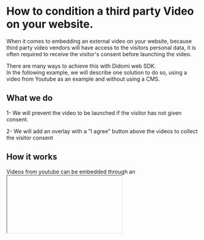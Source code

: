 # How to condition a third party Video on your website.

When it comes to embedding an external video on your website, because third party video vendors will have access to the visitors personal data, it is often required to receive the visitor's consent before launching the video.


There are many ways to achieve this with Didomi web SDK.  
In the following example, we will describe one solution to do so, using a video from Youtube as an example and without using a CMS.


## What we do

1- We will prevent the video to be launched if the visitor has not given consent.

2- We will add an overlay with a "I agree" button above the videos to collect the visitor consent  



## How it works

Videos from youtube can be embedded through an <iframe> element.  
This element has a src attribute which value is the video URL.   




#### => as soon as this element is loaded in the page, the `src`attribute will load the vendor (Youtube) and personal data will potentially be processed.

In order to respect user privacy, you have to block the moment the video is loaded until the visitor has given his consent to Youtube.

## Prerequisite

You need to make sure the video vendor is actually declared in your consent notice.

Let's start !


## Step 1 : Blocking the video source

In your `html` file, a Youtube embedded video should looks like this :
```html
<html>
  <head>

    <!-- [...] -->

  </head>
  <body>

    <!-- [...] -->

    <iframe
    width="560"
    height="315"
    src="video_source_goes_here"
    title="YouTube video player"
    frameborder="0"
    allow="accelerometer; autoplay; clipboard-write; encrypted-media; gyroscope; picture-in-picture"
    allowfullscreen>
    </iframe>

    <!-- [...] -->

  </body>
</html>
```

The `src` must be replaced with a `data-src` attribute:

```html
<iframe
  ...
  data-src="video_source_goes_here"
  ...
>
</iframe>
```

## Step 2: Setting up the overlay (HTML)

The following steps will require to add an overlay with an "I agree" button to allow the visitor to give his consent.

It's more convenient to add a html parent tag to encompass all the new elements we have to add.


```html
<!-- Parent tag ".youtube-container" to encompass everything -->
<div class="youtube-container">

  <!-- Youtube video with "data-src" -->
  <iframe
  width="560"
  height="315"
  data-src="video_source_goes_here"
  title="YouTube video player"
  frameborder="0"
  allow="accelerometer; autoplay; clipboard-write; encrypted-media; gyroscope; picture-in-picture"
  allowfullscreen>
  </iframe>

</div>
```

Inside our parent tag, we also add a text message with a button element:
note: As it needs to comply with the regulation, your custom text must to be validated by your legal department.


```html
<!-- Parent tag ".youtube-container" to encompass everything -->
<div class="youtube-container">

  <!-- Youtube video with "data-src" -->
  <iframe
  width="560"
  height="315"
  data-src="video_source_goes_here"
  title="YouTube video player"
  frameborder="0"
  allow="accelerometer; autoplay; clipboard-write; encrypted-media; gyroscope; picture-in-picture"
  allowfullscreen>
  </iframe>

  <!-- Message & "I accept" button -->
  <div class="video-consent-overlay">
    <div class="video-consent-overlay-text">
      Viewing this video may result in cookies being placed by the vendor of the video platform to which you will be directed.
      Given the refusal of the deposit of cookies that you have expressed, in order to respect your choice, we have blocked the playback of this video.
      If you want to continue and play the video, you must give us your consent by clicking on the button below.</div>
    <div class="video-consent-overlay-accept-button">I accept - Launch the video</div>
  </div>

</div>
```

## Step 3: Setting up the overlay (CSS)

Now we have to arrange the layout so the video overlay (`video-consent-overlay`) appears above the video.  
We also have to add style to make our text & button a bit more fancies.
There are a lot of differents ways to do so, here is one suggestion:

```css
.youtube-container{
  position: relative;
}
.youtube-container > iframe{
  display:block;
}

.youtube-container > .video-consent-overlay{
  position:absolute;
  top:0;
  left:0;
  width: 100%;
  height: 100%;
  background-color: black;
  display:flex;
  flex-direction: column;
  justify-content: center;
  align-items: center;
  box-sizing:border-box;
  padding:0 20px;
  color: white;
}
.youtube-container .video-consent-overlay-text{
  text-align:center;
}
.youtube-container .video-consent-overlay-accept-button{
  margin: 20px 0 0 0;
  padding: 8px 10px;
  background-color: blue;
  cursor:pointer;
}
```

## Step 4: Interactions (Javascript)

Now that everything is in place, we need to add our logic that will trigger the video launch.

First, we will need several custom functions:

### a) Play the video and hide the overlay
This function will take the overlay element `.youtube-container` as a parameter:

```javascript
function playVideoAndHideOverlay(overlay) {

  // Get the youtube iframe with a 'data-src' attribute
  var iframe = overlay.querySelector('iframe[data-src]');

  // Get the 'data-src' value
  var src = iframe.getAttribute('data-src');

  // Set the 'data-src' value to the 'src' attribute
  iframe.setAttribute('src', src);

  // Hide the overlay
  overlay.querySelector('.video-consent-overlay').style.display = 'none';
}
```

### b) Send a positive vendor & purposes consent status
Given one specific vendor ID, it will update the status with a positive consent signal.

```javascript

function setPositiveConsentStatusForVendor(vendorId) {

  // Get all the vendor purposes
  var purposes = Didomi.getVendorById(vendorId).purposeIds;

  // Create a "transaction"...
  var transaction = Didomi.openTransaction();

  // ... enable the vendor
  transaction.enableVendor(vendorId);

  // ... and all his purposes
  transaction.enablePurposes(...purposes);

  // update the new status using "commit"
  transaction.commit();

}
```

c) Integrates with Didomi's SDK

```javascript
// Create the "didomiOnReady" listener
window.didomiOnReady = window.didomiOnReady || [];
window.didomiOnReady.push(function (Didomi) {

  // Subscribe to the vendor status : It triggers the listener each time the status is changed for this vendor.
  Didomi.getObservableOnUserConsentStatusForVendor('c:youtube')
  .subscribe(function (consentStatus) {

    // Check if the "consentStatus" is true (eg. the user agreed to the vendor & his purposes)
    if (consentStatus === true) {

      // Loop into all the ".youtube-container" (even if we only have one in the example)
      document.querySelectorAll('.youtube-container').forEach(function(video) {

        // call our play & hide function
        playVideoAndHideOverlay(video);

      })

    }

  })

  // An event listener is attached to each button element
  document.querySelectorAll('.video-consent-overlay-accept-button').forEach(function(button) {
    button.addEventListener('click', function() {

      // When the button is clicked, we call the setPositiveConsentStatusForVendor custom function to enable the vendor (Youtube) and all his purposes.
      setPositiveConsentStatusForVendor('c:youtube');

    })
  })

});
```
